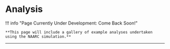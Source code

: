 # Analysis

!!! info "Page Currently Under Development: Come Back Soon!"

```
**This page will include a gallery of example analyses undertaken using the NAARC simulation.**
```

______________________________________________________________________
